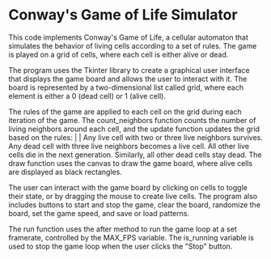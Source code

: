 # Conway's Game of Life Simulator

This code implements Conway's Game of Life, a cellular automaton that simulates the behavior of living cells according to a set of rules. The game is played on a grid of cells, where each cell is either alive or dead.

The program uses the Tkinter library to create a graphical user interface that displays the game board and allows the user to interact with it. The board is represented by a two-dimensional list called grid, where each element is either a 0 (dead cell) or 1 (alive cell).

The rules of the game are applied to each cell on the grid during each iteration of the game. The count_neighbors function counts the number of living neighbors around each cell, and the update function updates the grid based on the rules:
|                                                       |
Any live cell with two or three live neighbors survives.
Any dead cell with three live neighbors becomes a live cell.
All other live cells die in the next generation. Similarly, all other dead cells stay dead.
The draw function uses the canvas to draw the game board, where alive cells are displayed as black rectangles.

The user can interact with the game board by clicking on cells to toggle their state, or by dragging the mouse to create live cells. The program also includes buttons to start and stop the game, clear the board, randomize the board, set the game speed, and save or load patterns.

The run function uses the after method to run the game loop at a set framerate, controlled by the MAX_FPS variable. The is_running variable is used to stop the game loop when the user clicks the "Stop" button.
